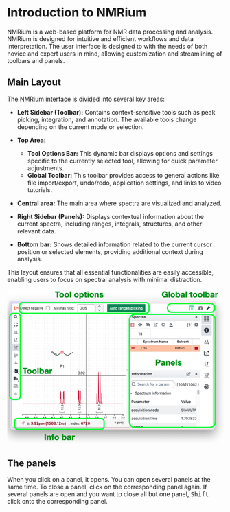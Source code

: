 # Introduction to NMRium

NMRium is a web-based platform for NMR data processing and analysis. NMRium is designed for intuitive and efficient workflows and data interpretation. The  user interface is designed to with the needs of both novice and expert users in mind, allowing customization and streamlining of toolbars and panels.

## Main Layout

The NMRium interface is divided into several key areas:

- **Left Sidebar (Toolbar):** Contains context-sensitive tools such as peak picking, integration, and annotation. The available tools change depending on the current mode or selection.

- **Top Area:**

  - **Tool Options Bar:** This dynamic bar displays options and settings specific to the currently selected tool, allowing for quick parameter adjustments.
  - **Global Toolbar:** This toolbar provides access to general actions like file import/export, undo/redo, application settings, and links to video tutorials.

- **Central area:** The main area where spectra are visualized and analyzed.

- **Right Sidebar (Panels):** Displays contextual information about the current spectra, including ranges, integrals, structures, and other relevant data.

- **Bottom bar:** Shows detailed information related to the current cursor position or selected elements, providing additional context during analysis.

This layout ensures that all essential functionalities are easily accessible, enabling users to focus on spectral analysis with minimal distraction.

![NMRium Interface Overview](./global.png)

## The panels

When you click on a panel, it opens. You can open several panels at the same time. To close a panel, click on the corresponding panel again. If several panels are open and you want to close all but one panel, <kbd>Shift</kbd> click onto the corresponding panel.
